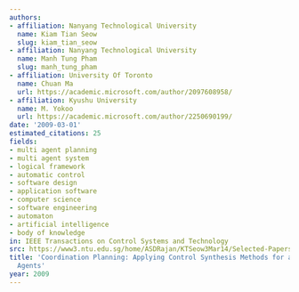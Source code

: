 ```yaml
---
authors:
- affiliation: Nanyang Technological University
  name: Kiam Tian Seow
  slug: kiam_tian_seow
- affiliation: Nanyang Technological University
  name: Manh Tung Pham
  slug: manh_tung_pham
- affiliation: University Of Toronto
  name: Chuan Ma
  url: https://academic.microsoft.com/author/2097608958/
- affiliation: Kyushu University
  name: M. Yokoo
  url: https://academic.microsoft.com/author/2250690199/
date: '2009-03-01'
estimated_citations: 25
fields:
- multi agent planning
- multi agent system
- logical framework
- automatic control
- software design
- application software
- computer science
- software engineering
- automaton
- artificial intelligence
- body of knowledge
in: IEEE Transactions on Control Systems and Technology
src: https://www3.ntu.edu.sg/home/ASDRajan/KTSeow3Mar14/Selected-Papers/TCST-2009.pdf
title: 'Coordination Planning: Applying Control Synthesis Methods for a Class of Distributed
  Agents'
year: 2009
---
```


